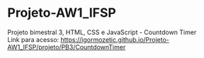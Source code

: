 # Projeto-AW1_IFSP
Projeto bimestral 3, HTML, CSS e JavaScript - Countdown Timer  <br>
Link para acesso: https://igormozetic.github.io/Projeto-AW1_IFSP/projeto/PB3/CountdownTimer
